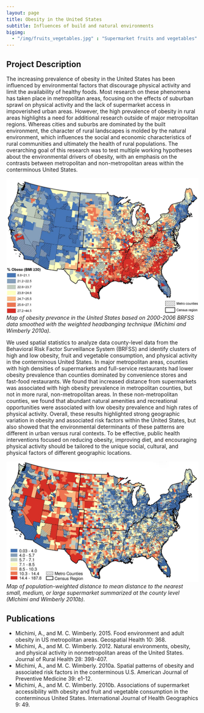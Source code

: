 ```yaml
---
layout: page
title: Obesity in the United States
subtitle: Influences of build and natural environments
bigimg: 
  - "/img/fruits_vegetables.jpg" : "Supermarket fruits and vegetables"
---
```


## Project Description

The increasing prevalence of obesity in the United States has been influenced by environmental factors that discourage physical activity and limit the availability of healthy foods. Most research on these phenomena has taken place in metropolitan areas, focusing on the effects of suburban sprawl on physical activity and the lack of supermarket access in impoverished urban areas. However, the high prevalence of obesity in rural areas highlights a need for additional research outside of major metropolitan regions. Whereas cities and suburbs are dominated by the built environment, the character of rural landscapes is molded by the natural environment, which influences the social and economic characteristics of rural communities and ultimately the health of rural populations. The overarching goal of this research was to test multiple working hypotheses about the environmental drivers of obesity, with an emphasis on the contrasts between metropolitan and non-metropolitan areas within the conterminous United States. 

![Obesity Map](/img/obesity_map.jpg)<br/>
*Map of obesity prevance in the United States based on 2000-2006 BRFSS data smoothed with the weighted headbanging technique (Michimi and Wimberly 2010a).*

We used spatial statistics to analyze data county-level data from the Behavioral Risk Factor Surveillance System (BRFSS) and identify clusters of high and low obesity, fruit and vegetable consumption, and physical activity in the conterminous United States. In major metropolitan areas, counties with high densities of supermarkets and full-service restaurants had lower obesity prevalence than counties dominated by convenience stores and fast-food restaurants. We found that increased distance from supermarkets was associated with high obesity prevalence in metropolitan counties, but not in more rural, non-metropolitan areas. In these non-metropolitan counties, we found that abundant natural amenities and recreational opportunities were associated with low obesity prevalence and high rates of physical activity. Overall, these results highlighted strong geographic variation in obesity and associated risk factors within the United States, but also showed that the environmental determinants of these patterns are different in urban versus rural contexts. To be effective, public health interventions focused on reducing obesity, improving diet, and encouraging physical activity should be tailored to the unique social, cultural, and physical factors of different geographic locations.  

![Supermarket Map](/img/supermarket_distance.jpg)<br/>
*Map of population-weighted distance to mean distance to the nearest small, medium, or large supermarket summarized at the county level (MIchimi and Wimberly 2010b).*

## Publications

* Michimi, A., and M. C. Wimberly. 2015. Food environment and adult obesity in US metropolitan areas. Geospatial Health 10: 368.
* Michimi, A., and M. C. Wimberly. 2012. Natural environments, obesity, and physical activity in nonmetropolitan areas of the United States. Journal of Rural Health 28: 398-407.
* Michimi, A., and M. C. Wimberly. 2010a. Spatial patterns of obesity and associated risk factors in the conterminous U.S. American Journal of Preventive Medicine 39: e1-12.
* Michimi, A., and M. C. Wimberly. 2010b. Associations of supermarket accessibility with obesity and fruit and vegetable consumption in the conterminous United States. International Journal of Health Geographics 9: 49.

